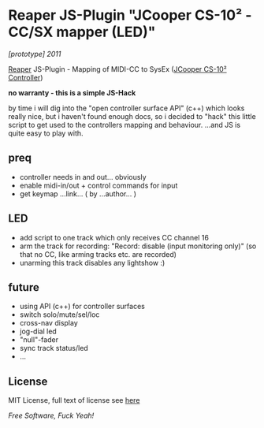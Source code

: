 Reaper JS-Plugin "JCooper CS-10² - CC/SX mapper (LED)"
=========

*[prototype] 2011*

[Reaper] JS-Plugin - Mapping of MIDI-CC to SysEx ([JCooper CS-10² Controller])

**no warranty - this is a simple JS-Hack**

by time i will dig into the "open controller surface API" (c++) which
looks really nice, but i haven't found enough docs, so i decided to
"hack" this little script to get used to the controllers mapping and
behaviour. ...and JS is quite easy to play with.

preq
-
- controller needs in and out... obviously
- enable midi-in/out + control commands for input
- get keymap ...link... ( by ...author... )

LED
-

- add script to one track which only receives CC channel 16
- arm the track for recording: "Record: disable (input monitoring only)"
  (so that no CC, like arming tracks etc. are recorded)
- unarming this track disables any lightshow :)

future
-
- using API (c++) for controller surfaces
- switch solo/mute/sel/loc
- cross-nav display
- jog-dial led
- "null"-fader
- sync track status/led
- ...

## License
MIT License, full text of license see [here][License]

*Free Software, Fuck Yeah!*

[JS]: http://www.cockos.com/reaper/sdk/js/js.php#js_file
[License]: https://github.com/kendrikat/reaper-js-jcooper-cc2sx/blob/master/LICENSE "LICENSE"
[JCooper CS-10² Controller]: http://www.jlcooper.com/pages/CS10.html
[Reaper]: http://reaper.fm
